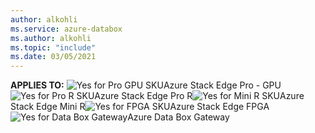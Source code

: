```yaml
---
author: alkohli
ms.service: azure-databox
ms.author: alkohli
ms.topic: "include"
ms.date: 03/05/2021
---
```


**APPLIES TO:** ![Yes for Pro GPU SKU](media\azure-stack-edge-applies-to-skus\yes.png)Azure Stack Edge Pro - GPU![Yes for Pro R SKU](media\azure-stack-edge-applies-to-skus\yes.png)Azure Stack Edge Pro R![Yes for Mini R SKU](media\azure-stack-edge-applies-to-skus\yes.png)Azure Stack Edge Mini R![Yes for FPGA SKU](media\azure-stack-edge-applies-to-skus\yes.png)Azure Stack Edge FPGA![Yes for Data Box Gateway](media\azure-stack-edge-applies-to-skus\yes.png)Azure Data Box Gateway&nbsp;&nbsp;&nbsp;&nbsp;&nbsp;&nbsp;&nbsp;&nbsp;&nbsp;&nbsp;&nbsp;&nbsp; &nbsp; &nbsp;  &nbsp;
